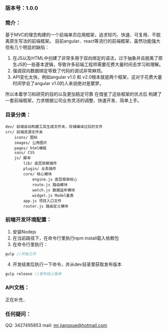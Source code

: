### 版本号：1.0.0

### 简介：
基于MVC的理念构建的一个前端单页应用框架，追求轻巧、快速、可复用、不脱离原生写法的前端框架。
目前angular、react等流行的前端框架，虽然功能强大但有几个明显的缺陷：
1. 在JS以及HTML中创建了非常多用于双向绑定的语法，过于抽象并且脱离了原生JS的一些基本逻辑，导致许多前端工程师需要花费大量时间去学习和理解。
2. 强调双向数据绑定导致了代码的调试非常麻烦。
3. API变化太快，例如angular v1.0 和 v2.0根本就是两个框架，这对于花费大量时间学会了angular v1.0的人来说绝对是噩梦。

所以本着学习和研究的目的以及更加稳定可靠 在借鉴了这些框架的优点后 构建了一套前端框架，力求根据公司业务灵活的调整、快速开发、简单上手。

### 目录分类：
	dev/ 前端自动构建工具生成文件夹，存储编译过后的文件
	src/ 前端资源文件夹
		icons/ 图标
		images/ 公用图片
		pages/ html模板
		sass/ CSS
		js/ 脚本
			lib/ 底层依赖插件
			plugin/ 业务插件
			core/ 核心模块
				engine.js 底层框架核心
				route.js 路由模块
				watch.js 数据监听模块
				widget.js Model基类
			app.js 项目入口文件
			router.js 路由定义模块

### 前端开发环境配置：
1. 安装Nodejs
2. 在当前路径下，在命令行里执行npm install载入依赖包
3. 在命令行里执行：
```javascript
gulp //开始工作
```
4. 开发结束后执行一下命令，并从dev目录里获取发布版本
```javascript
gulp release //发布线上版本
```

### API文档：
正在补充..

### 任何疑问：
QQ: 3427495853
mail: mr.jiangxue@hotmail.com